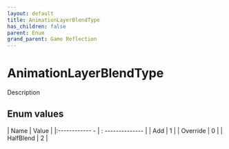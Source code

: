```yaml
---
layout: default
title: AnimationLayerBlendType
has_children: false
parent: Enum
grand_parent: Game Reflection
---
```

# AnimationLayerBlendType
Description 

## Enum values
| Name | Value |
|:------------ - | : -------------- |
| Add | 1 |
| Override | 0 |
| HalfBlend | 2 |
